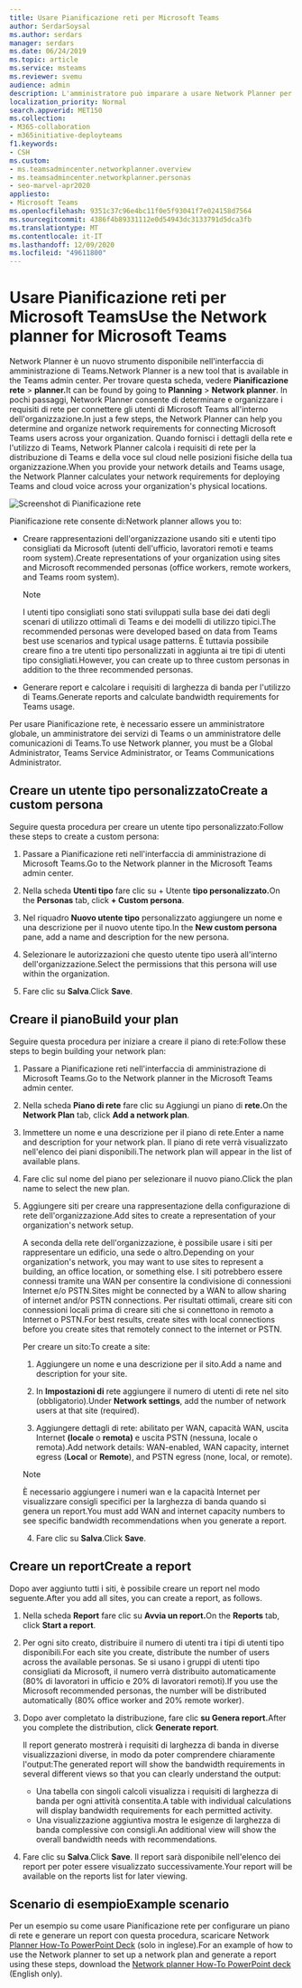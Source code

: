 ```yaml
---
title: Usare Pianificazione reti per Microsoft Teams
author: SerdarSoysal
ms.author: serdars
manager: serdars
ms.date: 06/24/2019
ms.topic: article
ms.service: msteams
ms.reviewer: svemu
audience: admin
description: L'amministratore può imparare a usare Network Planner per determinare i requisiti di rete per Microsoft Teams.
localization_priority: Normal
search.appverid: MET150
ms.collection:
- M365-collaboration
- m365initiative-deployteams
f1.keywords:
- CSH
ms.custom:
- ms.teamsadmincenter.networkplanner.overview
- ms.teamsadmincenter.networkplanner.personas
- seo-marvel-apr2020
appliesto:
- Microsoft Teams
ms.openlocfilehash: 9351c37c96e4bc11f0e5f93041f7e024158d7564
ms.sourcegitcommit: 4386f4b89331112e0d54943dc3133791d5dca3fb
ms.translationtype: MT
ms.contentlocale: it-IT
ms.lasthandoff: 12/09/2020
ms.locfileid: "49611800"
---
```

# <a name="use-the-network-planner-for-microsoft-teams"></a><span data-ttu-id="7f70a-103">Usare Pianificazione reti per Microsoft Teams</span><span class="sxs-lookup"><span data-stu-id="7f70a-103">Use the Network planner for Microsoft Teams</span></span>

<span data-ttu-id="7f70a-104">Network Planner è un nuovo strumento disponibile nell'interfaccia di amministrazione di Teams.</span><span class="sxs-lookup"><span data-stu-id="7f70a-104">Network Planner is a new tool that is available in the Teams admin center.</span></span> <span data-ttu-id="7f70a-105">Per trovare questa scheda, vedere **Pianificazione rete**  >  **planner.**</span><span class="sxs-lookup"><span data-stu-id="7f70a-105">It can be found by going to **Planning** > **Network planner**.</span></span> <span data-ttu-id="7f70a-106">In pochi passaggi, Network Planner consente di determinare e organizzare i requisiti di rete per connettere gli utenti di Microsoft Teams all'interno dell'organizzazione.</span><span class="sxs-lookup"><span data-stu-id="7f70a-106">In just a few steps, the Network Planner can help you determine and organize network requirements for connecting Microsoft Teams users across your organization.</span></span> <span data-ttu-id="7f70a-107">Quando fornisci i dettagli della rete e l'utilizzo di Teams, Network Planner calcola i requisiti di rete per la distribuzione di Teams e della voce sul cloud nelle posizioni fisiche della tua organizzazione.</span><span class="sxs-lookup"><span data-stu-id="7f70a-107">When you provide your network details and Teams usage, the Network Planner calculates your network requirements for deploying Teams and cloud voice across your organization's physical locations.</span></span>

![Screenshot di Pianificazione rete](media/network-planner.png)

<span data-ttu-id="7f70a-109">Pianificazione rete consente di:</span><span class="sxs-lookup"><span data-stu-id="7f70a-109">Network planner allows you to:</span></span>

- <span data-ttu-id="7f70a-110">Creare rappresentazioni dell'organizzazione usando siti e utenti tipo consigliati da Microsoft (utenti dell'ufficio, lavoratori remoti e teams room system).</span><span class="sxs-lookup"><span data-stu-id="7f70a-110">Create representations of your organization using sites and Microsoft recommended personas (office workers, remote workers, and Teams room system).</span></span>

    > [!NOTE]
    > <span data-ttu-id="7f70a-111">I utenti tipo consigliati sono stati sviluppati sulla base dei dati degli scenari di utilizzo ottimali di Teams e dei modelli di utilizzo tipici.</span><span class="sxs-lookup"><span data-stu-id="7f70a-111">The recommended personas were developed based on data from Teams best use scenarios and typical usage patterns.</span></span> <span data-ttu-id="7f70a-112">È tuttavia possibile creare fino a tre utenti tipo personalizzati in aggiunta ai tre tipi di utenti tipo consigliati.</span><span class="sxs-lookup"><span data-stu-id="7f70a-112">However, you can create up to three custom personas in addition to the three recommended personas.</span></span>

- <span data-ttu-id="7f70a-113">Generare report e calcolare i requisiti di larghezza di banda per l'utilizzo di Teams.</span><span class="sxs-lookup"><span data-stu-id="7f70a-113">Generate reports and calculate bandwidth requirements for Teams usage.</span></span>

<span data-ttu-id="7f70a-114">Per usare Pianificazione rete, è necessario essere un amministratore globale, un amministratore dei servizi di Teams o un amministratore delle comunicazioni di Teams.</span><span class="sxs-lookup"><span data-stu-id="7f70a-114">To use Network planner, you must be a Global Administrator, Teams Service Administrator, or Teams Communications Administrator.</span></span>

## <a name="create-a-custom-persona"></a><span data-ttu-id="7f70a-115">Creare un utente tipo personalizzato</span><span class="sxs-lookup"><span data-stu-id="7f70a-115">Create a custom persona</span></span>

<span data-ttu-id="7f70a-116">Seguire questa procedura per creare un utente tipo personalizzato:</span><span class="sxs-lookup"><span data-stu-id="7f70a-116">Follow these steps to create a custom persona:</span></span>

1. <span data-ttu-id="7f70a-117">Passare a Pianificazione reti nell'interfaccia di amministrazione di Microsoft Teams.</span><span class="sxs-lookup"><span data-stu-id="7f70a-117">Go to the Network planner in the Microsoft Teams admin center.</span></span>

2. <span data-ttu-id="7f70a-118">Nella scheda **Utenti tipo** fare clic su + Utente **tipo personalizzato.**</span><span class="sxs-lookup"><span data-stu-id="7f70a-118">On the **Personas** tab, click **+ Custom persona**.</span></span> 

3. <span data-ttu-id="7f70a-119">Nel riquadro **Nuovo utente tipo** personalizzato aggiungere un nome e una descrizione per il nuovo utente tipo.</span><span class="sxs-lookup"><span data-stu-id="7f70a-119">In the **New custom persona** pane, add a name and description for the new persona.</span></span>

4. <span data-ttu-id="7f70a-120">Selezionare le autorizzazioni che questo utente tipo userà all'interno dell'organizzazione.</span><span class="sxs-lookup"><span data-stu-id="7f70a-120">Select the permissions that this persona will use within the organization.</span></span>

5. <span data-ttu-id="7f70a-121">Fare clic su **Salva**.</span><span class="sxs-lookup"><span data-stu-id="7f70a-121">Click **Save**.</span></span>

## <a name="build-your-plan"></a><span data-ttu-id="7f70a-122">Creare il piano</span><span class="sxs-lookup"><span data-stu-id="7f70a-122">Build your plan</span></span>

<span data-ttu-id="7f70a-123">Seguire questa procedura per iniziare a creare il piano di rete:</span><span class="sxs-lookup"><span data-stu-id="7f70a-123">Follow these steps to begin building your network plan:</span></span>

1. <span data-ttu-id="7f70a-124">Passare a Pianificazione reti nell'interfaccia di amministrazione di Microsoft Teams.</span><span class="sxs-lookup"><span data-stu-id="7f70a-124">Go to the Network planner in the Microsoft Teams admin center.</span></span>

2. <span data-ttu-id="7f70a-125">Nella scheda **Piano di rete** fare clic su Aggiungi un piano di **rete.**</span><span class="sxs-lookup"><span data-stu-id="7f70a-125">On the **Network Plan** tab, click **Add a network plan**.</span></span>

3. <span data-ttu-id="7f70a-126">Immettere un nome e una descrizione per il piano di rete.</span><span class="sxs-lookup"><span data-stu-id="7f70a-126">Enter a name and description for your network plan.</span></span> <span data-ttu-id="7f70a-127">Il piano di rete verrà visualizzato nell'elenco dei piani disponibili.</span><span class="sxs-lookup"><span data-stu-id="7f70a-127">The network plan will appear in the list of available plans.</span></span>

4. <span data-ttu-id="7f70a-128">Fare clic sul nome del piano per selezionare il nuovo piano.</span><span class="sxs-lookup"><span data-stu-id="7f70a-128">Click the plan name to select the new plan.</span></span>

5. <span data-ttu-id="7f70a-129">Aggiungere siti per creare una rappresentazione della configurazione di rete dell'organizzazione.</span><span class="sxs-lookup"><span data-stu-id="7f70a-129">Add sites to create a representation of your organization's network setup.</span></span>

    <span data-ttu-id="7f70a-130">A seconda della rete dell'organizzazione, è possibile usare i siti per rappresentare un edificio, una sede o altro.</span><span class="sxs-lookup"><span data-stu-id="7f70a-130">Depending on your organization's network, you may want to use sites to represent a building, an office location, or something else.</span></span> <span data-ttu-id="7f70a-131">I siti potrebbero essere connessi tramite una WAN per consentire la condivisione di connessioni Internet e/o PSTN.</span><span class="sxs-lookup"><span data-stu-id="7f70a-131">Sites might be connected by a WAN to allow sharing of internet and/or PSTN connections.</span></span> <span data-ttu-id="7f70a-132">Per risultati ottimali, creare siti con connessioni locali prima di creare siti che si connettono in remoto a Internet o PSTN.</span><span class="sxs-lookup"><span data-stu-id="7f70a-132">For best results, create sites with local connections before you create sites that remotely connect to the internet or PSTN.</span></span>

    <span data-ttu-id="7f70a-133">Per creare un sito:</span><span class="sxs-lookup"><span data-stu-id="7f70a-133">To create a site:</span></span>

    1. <span data-ttu-id="7f70a-134">Aggiungere un nome e una descrizione per il sito.</span><span class="sxs-lookup"><span data-stu-id="7f70a-134">Add a name and description for your site.</span></span>

    2. <span data-ttu-id="7f70a-135">In **Impostazioni di** rete aggiungere il numero di utenti di rete nel sito (obbligatorio).</span><span class="sxs-lookup"><span data-stu-id="7f70a-135">Under **Network settings**, add the number of network users at that site (required).</span></span>

    3. <span data-ttu-id="7f70a-136">Aggiungere dettagli di rete: abilitato per WAN, capacità WAN, uscita Internet **(locale** o **remota)** e uscita PSTN (nessuna, locale o remota).</span><span class="sxs-lookup"><span data-stu-id="7f70a-136">Add network details: WAN-enabled, WAN capacity, internet egress (**Local** or **Remote**), and PSTN egress (none, local, or remote).</span></span>

      > [!NOTE]
      > <span data-ttu-id="7f70a-137">È necessario aggiungere i numeri wan e la capacità Internet per visualizzare consigli specifici per la larghezza di banda quando si genera un report.</span><span class="sxs-lookup"><span data-stu-id="7f70a-137">You must add WAN and internet capacity numbers to see specific bandwidth recommendations when you generate a report.</span></span>

    4. <span data-ttu-id="7f70a-138">Fare clic su **Salva**.</span><span class="sxs-lookup"><span data-stu-id="7f70a-138">Click **Save**.</span></span>

## <a name="create-a-report"></a><span data-ttu-id="7f70a-139">Creare un report</span><span class="sxs-lookup"><span data-stu-id="7f70a-139">Create a report</span></span>

<span data-ttu-id="7f70a-140">Dopo aver aggiunto tutti i siti, è possibile creare un report nel modo seguente.</span><span class="sxs-lookup"><span data-stu-id="7f70a-140">After you add all sites, you can create a report, as follows.</span></span>

1. <span data-ttu-id="7f70a-141">Nella scheda **Report** fare clic su **Avvia un report.**</span><span class="sxs-lookup"><span data-stu-id="7f70a-141">On the **Reports** tab, click **Start a report**.</span></span>

2. <span data-ttu-id="7f70a-142">Per ogni sito creato, distribuire il numero di utenti tra i tipi di utenti tipo disponibili.</span><span class="sxs-lookup"><span data-stu-id="7f70a-142">For each site you create, distribute the number of users across the available personas.</span></span> <span data-ttu-id="7f70a-143">Se si usano i gruppi di utenti tipo consigliati da Microsoft, il numero verrà distribuito automaticamente (80% di lavoratori in ufficio e 20% di lavoratori remoti).</span><span class="sxs-lookup"><span data-stu-id="7f70a-143">If you use the Microsoft recommended personas, the number will be distributed automatically (80% office worker and 20% remote worker).</span></span>

3. <span data-ttu-id="7f70a-144">Dopo aver completato la distribuzione, fare clic **su Genera report.**</span><span class="sxs-lookup"><span data-stu-id="7f70a-144">After you complete the distribution, click **Generate report**.</span></span>

    <span data-ttu-id="7f70a-145">Il report generato mostrerà i requisiti di larghezza di banda in diverse visualizzazioni diverse, in modo da poter comprendere chiaramente l'output:</span><span class="sxs-lookup"><span data-stu-id="7f70a-145">The generated report will show the bandwidth requirements in several different views so that you can clearly understand the output:</span></span>
    - <span data-ttu-id="7f70a-146">Una tabella con singoli calcoli visualizza i requisiti di larghezza di banda per ogni attività consentita.</span><span class="sxs-lookup"><span data-stu-id="7f70a-146">A table with individual calculations will display bandwidth requirements for each permitted activity.</span></span>
    - <span data-ttu-id="7f70a-147">Una visualizzazione aggiuntiva mostra le esigenze di larghezza di banda complessive con consigli.</span><span class="sxs-lookup"><span data-stu-id="7f70a-147">An additional view will show the overall bandwidth needs with recommendations.</span></span>

4. <span data-ttu-id="7f70a-148">Fare clic su **Salva**.</span><span class="sxs-lookup"><span data-stu-id="7f70a-148">Click **Save**.</span></span> <span data-ttu-id="7f70a-149">Il report sarà disponibile nell'elenco dei report per poter essere visualizzato successivamente.</span><span class="sxs-lookup"><span data-stu-id="7f70a-149">Your report will be available on the reports list for later viewing.</span></span>

## <a name="example-scenario"></a><span data-ttu-id="7f70a-150">Scenario di esempio</span><span class="sxs-lookup"><span data-stu-id="7f70a-150">Example scenario</span></span>

<span data-ttu-id="7f70a-151">Per un esempio su come usare Pianificazione rete per configurare un piano di rete e generare un report con questa procedura, scaricare Network [Planner How-To PowerPoint Deck](https://github.com/MicrosoftDocs/OfficeDocs-SkypeForBusiness/blob/live/Teams/downloads/network-planner-how-to.pptx?raw=true) (solo in inglese).</span><span class="sxs-lookup"><span data-stu-id="7f70a-151">For an example of how to use the Network planner to set up a network plan and generate a report using these steps, download the [Network planner How-To PowerPoint deck](https://github.com/MicrosoftDocs/OfficeDocs-SkypeForBusiness/blob/live/Teams/downloads/network-planner-how-to.pptx?raw=true) (English only).</span></span>
